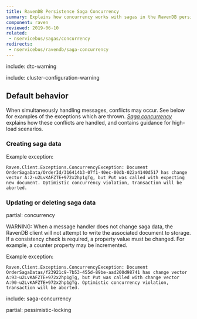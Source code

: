 ```yaml
---
title: RavenDB Persistence Saga Concurrency
summary: Explains how concurrency works with sagas in the RavenDB persister
component: raven
reviewed: 2019-06-10
related:
 - nservicebus/sagas/concurrency
redirects:
 - nservicebus/ravendb/saga-concurrency
---
```


include: dtc-warning

include: cluster-configuration-warning

## Default behavior

When simultaneously handling messages, conflicts may occur. See below for examples of the exceptions which are thrown. _[Saga concurrency](/nservicebus/sagas/concurrency.md)_ explains how these conflicts are handled, and contains guidance for high-load scenarios.

### Creating saga data

Example exception:

```
Raven.Client.Exceptions.ConcurrencyException: Document OrderSagaData/OrderId/316414b3-07f1-40ec-00db-022a4140d517 has change vector A:2-u2LvKAFZTE+972x2hp1gTg, but Put was called with expecting new document. Optimistic concurrency violation, transaction will be aborted.
```

### Updating or deleting saga data

partial: concurrency

WARNING: When a message handler does not change saga data, the RavenDB client will not attempt to write the associated document to storage. If a consistency check is required, a property value must be changed. For example, a counter property may be incremented.

Example exception:

```
Raven.Client.Exceptions.ConcurrencyException: Document OrderSagaDatas/f23921c9-7b53-455d-89be-aad200d98741 has change vector A:93-u2LvKAFZTE+972x2hp1gTg, but Put was called with change vector A:90-u2LvKAFZTE+972x2hp1gTg. Optimistic concurrency violation, transaction will be aborted.
```

include: saga-concurrency

partial: pessimistic-locking
